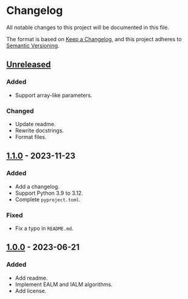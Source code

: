 # Changelog

All notable changes to this project will be documented in this file.

The format is based on [Keep a Changelog](https://keepachangelog.com/en/1.1.0/),
and this project adheres to [Semantic Versioning](https://semver.org/spec/v2.0.0.html).

## [Unreleased]

### Added

- Support array-like parameters.

### Changed

- Update readme.
- Rewrite docstrings.
- Format files.

## [1.1.0] - 2023-11-23

### Added

- Add a changelog.
- Support Python 3.9 to 3.12.
- Complete `pyproject.toml`.

### Fixed

- Fix a typo in `README.md`.

## [1.0.0] - 2023-06-21

### Added

- Add readme.
- Implement EALM and IALM algorithms.
- Add license.

[unreleased]: https://github.com/2020leon/rpca/compare/v1.1.0...HEAD
[1.1.0]: https://github.com/2020leon/rpca/compare/v1.0.0...v1.1.0
[1.0.0]: https://github.com/2020leon/rpca/releases/tag/v1.0.0
